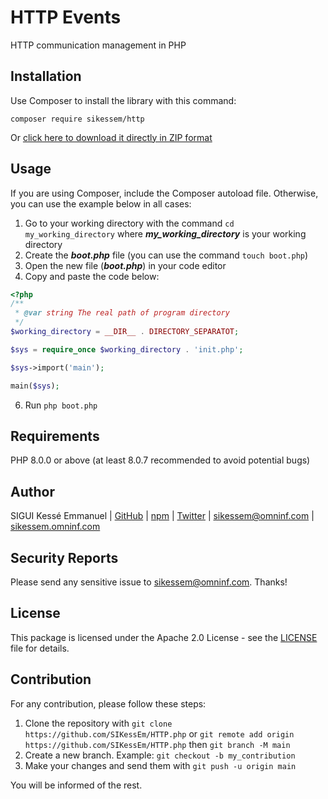 # HTTP Events
HTTP communication management in PHP


## Installation

Use Composer to install the library with this command:

`composer require sikessem/http`

Or [click here to download it directly in ZIP format ](https://github.com/SIKessEm/HTTP.php/archive/refs/heads/main.zip)


## Usage

If you are using Composer, include the Composer autoload file.
Otherwise, you can use the example below in all cases:

1. Go to your working directory with the command `cd my_working_directory` where **_my_working_directory_** is your working directory
2. Create the **_boot.php_** file (you can use the command `touch boot.php`)
3. Open the new file (**_boot.php_**) in your code editor
4. Copy and paste the code below:
```php
<?php
/**
 * @var string The real path of program directory
 */
$working_directory = __DIR__ . DIRECTORY_SEPARATOT;

$sys = require_once $working_directory . 'init.php';

$sys->import('main');

main($sys);
```
6. Run `php boot.php`


## Requirements

PHP 8.0.0 or above (at least 8.0.7 recommended to avoid potential bugs)


## Author

SIGUI Kessé Emmanuel | [GitHub](https://github.com/SIKessEm) | [npm](https://npmjs.org/~sikessem) | [Twitter](https://twitter.com/FullDotSIKessEm) | [sikessem@omninf.com](mailto:sikessem@omninf.com) | [sikessem.omninf.com](https://sikessem.omninf.com)


## Security Reports

Please send any sensitive issue to [sikessem@omninf.com](mailto:sikessem@omninf.com). Thanks!


## License
This package is licensed under the Apache 2.0 License - see the [LICENSE](./LICENSE) file for details.


## Contribution

For any contribution, please follow these steps:

1. Clone the repository with `git clone https://github.com/SIKessEm/HTTP.php` or `git remote add origin https://github.com/SIKessEm/HTTP.php` then `git branch -M main`
2. Create a new branch. Example: `git checkout -b my_contribution`
3. Make your changes and send them with `git push -u origin main`

You will be informed of the rest.
